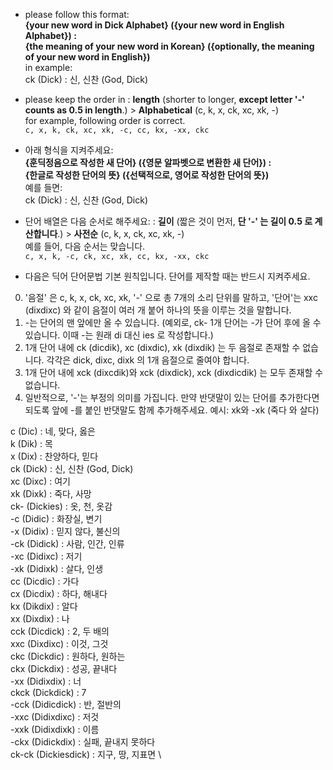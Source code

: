 - please follow this format: \
**{your new word in Dick Alphabet} ({your new word in English Alphabet}) : \
{the meaning of your new word in Korean} ({optionally, the meaning of your new word in English})** \
in example: \
ck (Dick) : 신, 신찬 (God, Dick)

- please keep the order in : **length** (shorter to longer, **except letter '-' counts as 0.5 in length**.) > **Alphabetical** (c, k, x, ck, xc, xk, -) \
for example, following order is correct. \
`c, x, k, ck, xc, xk, -c, cc, kx, -xx, ckc`

- 아래 형식을 지켜주세요: \
**{훈딕정음으로 작성한 새 단어} ({영문 알파벳으로 변환한 새 단어}) : \
{한글로 작성한 단어의 뜻} ({선택적으로, 영어로 작성한 단어의 뜻})** \
예를 들면: \
ck (Dick) : 신, 신찬 (God, Dick)

- 단어 배열은 다음 순서로 해주세요: : **길이** (짧은 것이 먼저, **단 '-' 는 길이 0.5 로 계산합니다**.) > **사전순** (c, k, x, ck, xc, xk, -) \
예를 들어, 다음 순서는 맞습니다. \
`c, x, k, -c, ck, xc, xk, cc, kx, -xx, ckc`

- 다음은 딕어 단어문법 기본 원칙입니다. 단어를 제작할 때는 반드시 지켜주세요.
0. '음절' 은 c, k, x, ck, xc, xk, '-' 으로 총 7개의 소리 단위를 말하고, '단어'는 xxc (dixdixc) 와 같이 음절이 여러 개 붙어 하나의 뜻을 이루는 것을 말합니다.
1. -는 단어의 맨 앞에만 올 수 있습니다. (예외로, ck- 1개 단어는 -가 단어 후에 올 수 있습니다. 이때 -는 원래 di 대신 ies 로 작성합니다.)
2. 1개 단어 내에 ck (dicdik), xc (dixdic), xk (dixdik) 는 두 음절로 존재할 수 없습니다. 각각은 dick, dixc, dixk 의 1개 음절으로 줄여야 합니다.
3. 1개 단어 내에 xck (dixcdik)와 xck (dixdick), xck (dixdicdik) 는 모두 존재할 수 없습니다.
4. 일반적으로, '-'는 부정의 의미를 가집니다. 만약 반댓말이 있는 단어를 추가한다면 되도록 앞에 -를 붙인 반댓말도 함께 추가해주세요. 예시: xk와 -xk (죽다 와 살다)

c (Dic) : 네, 맞다, 옳은 \
k (Dik) : 목 \
x (Dix) : 찬양하다, 믿다 \
ck (Dick) : 신, 신찬 (God, Dick) \
xc (Dixc) : 여기 \
xk (Dixk) : 죽다, 사망 \
ck- (Dickies) : 옷, 천, 옷감 \
-c (Didic) : 화장실, 변기 \
-x (Didix) : 믿지 않다, 불신의 \
-ck (Didick) : 사람, 인간, 인류 \
-xc (Didixc) : 저기 \
-xk (Didixk) : 살다, 인생 \
cc (Dicdic) : 가다 \
cx (Dicdix) : 하다, 해내다 \
kx (Dikdix) : 알다 \
xx (Dixdix) : 나 \
cck (Dicdick) : 2, 두 배의 \
xxc (Dixdixc) : 이것, 그것 \
ckc (Dickdic) : 원하다, 원하는 \
ckx (Dickdix) : 성공, 끝내다 \
-xx (Didixdix) : 너 \
ckck (Dickdick) : 7 \
-cck (Didicdick) : 반, 절반의 \
-xxc (Didixdixc) : 저것 \
-xxk (Didixdixk) : 이름 \
-ckx (Didickdix) : 실패, 끝내지 못하다 \
ck-ck (Dickiesdick) : 지구, 땅, 지표면 \
